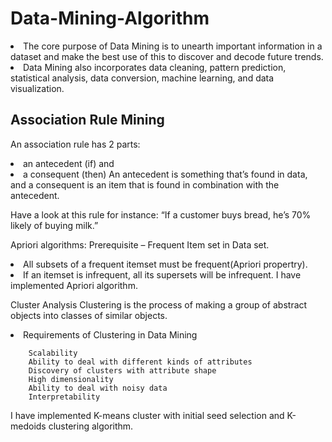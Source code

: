 # Data-Mining-Algorithm
<li> The core purpose of Data Mining is to unearth important information in a dataset and make the best use of this to discover and decode future trends.</li>
<li> Data Mining also incorporates data cleaning, pattern prediction, statistical analysis, data conversion, machine learning, and data visualization.</li>

## Association Rule Mining
An association rule has 2 parts:

<li> an antecedent (if) and
<li> a consequent (then) An antecedent is something that’s found in data, and a consequent is an item that is found in combination with the antecedent. 
  
  Have a look at this rule for instance:
“If a customer buys bread, he’s 70% likely of buying milk.”

Apriori algorithms: Prerequisite – Frequent Item set in Data set.

  <li> All subsets of a frequent itemset must be frequent(Apriori propertry).
  <li> If an itemset is infrequent, all its supersets will be infrequent.
I have implemented Apriori algorithm.

Cluster Analysis
Clustering is the process of making a group of abstract objects into classes of similar objects.

<li> Requirements of Clustering in Data Mining

        Scalability
        Ability to deal with different kinds of attributes
        Discovery of clusters with attribute shape
        High dimensionality
        Ability to deal with noisy data
        Interpretability
I have implemented K-means cluster with initial seed selection and K-medoids clustering algorithm.
